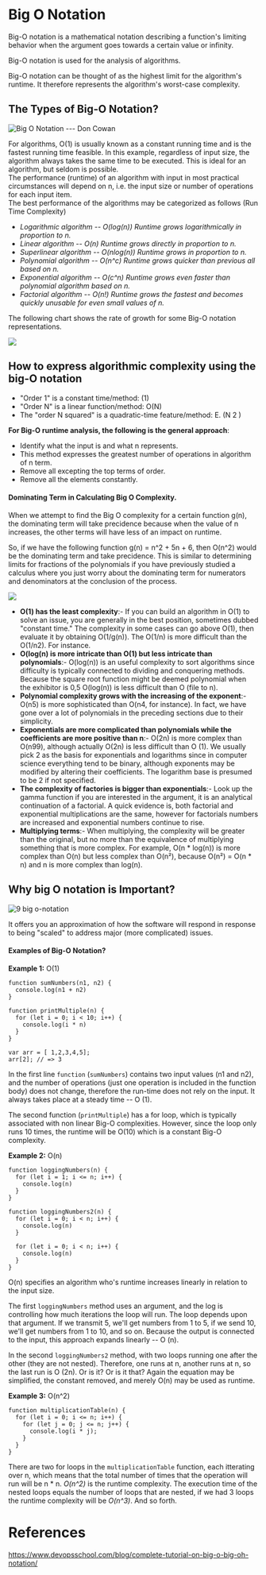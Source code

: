 # Big O Notation

Big-O notation is a mathematical notation describing a function's limiting behavior when the argument goes towards a certain value or infinity. 

Big-O notation is used for the analysis of algorithms.

Big-O notation can be thought of as the highest limit for the algorithm's runtime. It therefore represents the algorithm's worst-case complexity.



The Types of Big-O Notation?
---------------------------------------

![Big O Notation --- Don Cowan](assets/Big+O+Notation+Summary.jpeg)

For algorithms, O(1) is usually known as a constant running time and is the fastest running time feasible. In this example, regardless of input size, the algorithm always takes the same time to be executed. This is ideal for an algorithm, but seldom is possible.\
The performance (runtime) of an algorithm with input in most practical circumstances will depend on n, i.e. the input size or number of operations for each input item.\
The best performance of the algorithms may be categorized as follows (Run Time Complexity)

-   *Logarithmic algorithm -- O(log(n)) Runtime grows logarithmically in proportion to n.*
-   *Linear algorithm -- O(n) Runtime grows directly in proportion to n.*
-   *Superlinear algorithm -- O(nlog(n)) Runtime grows in proportion to n.*
-   *Polynomial algorithm -- O(n^c) Runtime grows quicker than previous all based on n.*
-   *Exponential algorithm -- O(c^n) Runtime grows even faster than polynomial algorithm based on n.*
-   *Factorial algorithm -- O(n!) Runtime grows the fastest and becomes quickly unusable for even small values of n.*

The following chart shows the rate of growth for some Big-O notation representations.

![](assets/1_KfZYFUT2OKfjekJlCeYvuQ.jpeg)

How to express algorithmic complexity using the big-O notation
--------------------------------------------------------------

-   "Order 1" is a constant time/method: (1)
-   "Order N" is a linear function/method: O(N)
-   The "order N squared" is a quadratic-time feature/method: E. (N 2 )


**For Big-O runtime analysis, the following is the general approach**:

-   Identify what the input is and what n represents.
-   This method expresses the greatest number of operations in algorithm of n term.
-   Remove all excepting the top terms of order.
-   Remove all the elements constantly.

#### Dominating Term in Calculating Big O Complexity.

When we attempt to find the Big O complexity for a certain function g(n), the dominating term will take precidence because when the value of n increases, the other terms will have less of an impact on runtime.

So, if we have the following function g(n) = n^2 + 5n + 6, then O(n^2) would be the dominating term and take precidence. This is similar to determining limits for fractions of the polynomials if you have previously studied a calculus where you just worry about the dominating term for numerators and denominators at the conclusion of the process.

![](assets/0_MPwgKd4lgXACfuNt.png)



-   **O(1) has the least complexity**:- If you can build an algorithm in O(1) to solve an issue, you are generally in the best position, sometimes dubbed "constant time." The complexity in some cases can go above O(1), then evaluate it by obtaining O(1/g(n)). The O(1/n) is more difficult than the O(1/n2). For instance.
-   **O(log(n) is more intricate than O(1) but less intricate than polynomials**:- O(log(n)) is an useful complexity to sort algorithms since difficulty is typically connected to dividing and conquering methods. Because the square root function might be deemed polynomial when the exhibitor is 0,5 O(log(n)) is less difficult than O (file to n).
-   **Polynomial complexity grows with the increasing of the exponent**:- O(n5) is more sophisticated than O(n4, for instance). In fact, we have gone over a lot of polynomials in the preceding sections due to their simplicity.
-   **Exponentials are more complicated than polynomials while the coefficients are more positive than n**:- O(2n) is more complex than O(n99), although actually O(2n) is less difficult than O (1). We usually pick 2 as the basis for exponentials and logarithms since in computer science everything tend to be binary, although exponents may be modified by altering their coefficients. The logarithm base is presumed to be 2 if not specified.
-   **The complexity of factories is bigger than exponentials**:- Look up the gamma function if you are interested in the argument, it is an analytical continuation of a factorial. A quick evidence is, both factorial and exponential multiplications are the same, however for factorials numbers are increased and exponential numbers continue to rise.
-   **Multiplying terms**:- When multiplying, the complexity will be greater than the original, but no more than the equivalence of multiplying something that is more complex. For example, O(n * log(n)) is more complex than O(n) but less complex than O(n²), because O(n²) = O(n * n) and n is more complex than log(n).

Why **big O notation** is Important?
------------------------------------

![9 big o-notation](assets/9-big-onotation-11-638.webp)

It offers you an approximation of how the software will respond in response to being "scaled" to address major (more complicated) issues.

#### Examples of **Big-O Notation**?

**Example 1:** O(1)

```
function sumNumbers(n1, n2) {
  console.log(n1 + n2)
}

function printMultiple(n) {
  for (let i = 0; i < 10; i++) {
    console.log(i * n)
  }
}

var arr = [ 1,2,3,4,5];
arr[2]; // => 3
```
In the first line `function` (`sumNumbers`) contains two input values (n1 and n2), and the number of operations (just one operation is included in the function body) does not change, therefore the run-time does not rely on the input. It always takes place at a steady time -- O (1).

The second function (`printMultiple`) has a for loop, which is typically associated with non linear Big-O complexities. However, since the loop only runs 10 times, the runtime will be O(10) which is a constant Big-O complexity.


**Example 2:** O(n)

```
function loggingNumbers(n) {
  for (let i = 1; i <= n; i++) {
    console.log(n)
  }
}

function loggingNumbers2(n) {
  for (let i = 0; i < n; i++) {
    console.log(n)
  }

  for (let i = 0; i < n; i++) {
    console.log(n)
  }
}
```

O(n) specifies an algorithm who's runtime increases linearly in relation to the input size. 

The first `loggingNumbers` method uses an argument, and the log is controlling how much iterations the loop will run. The loop depends upon that argument. If we transmit 5, we'll get numbers from 1 to 5, if we send 10, we'll get numbers from 1 to 10, and so on. Because the output is connected to the input, this approach expands linearly -- O (n).

In the second `loggingNumbers2` method, with two loops running one after the other (they are not nested). Therefore, one runs at n, another runs at n, so the last run is O (2n). Or is it? Or is it that? Again the equation may be simplified, the constant removed, and merely O(n) may be used as runtime.

**Example 3:** O(n^2)

```
function multiplicationTable(n) {
  for (let i = 0; i <= n; i++) {
    for (let j = 0; j <= n; j++) {
      console.log(i * j);
    }
  }
}
```

There are two for loops in the `multiplicationTable` function, each itterating over n, which means that the total number of times that the operation will run will be n * n. *O(n^2)* is the runtime complexity. The execution time of the nested loops equals the number of loops that are nested, if we had 3 loops the runtime complexity will be *O(n^3)*. And so forth.

# References
https://www.devopsschool.com/blog/complete-tutorial-on-big-o-big-oh-notation/
